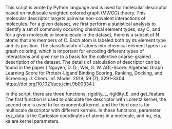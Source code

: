 This script is wrote by Python language and is used for molecular descriptor based on multiscale weighted colored graph (MWCG) theory. This molecular descriptor targets pairwise non-covalent interactions of molecules. For a given dataset, we first perform a statistical analysis to identify a set of commonly occurring chemical element types, say C, and for a given molecule or biomolecule in the dataset, there is a subset of N atoms that are members of C. Each atom is labeled both by its element type and its position. The classificaiotn of atoms into chemical element types is a graph coloring, which is important for encoding different types of interactions and give rise to a basis for the collective coarse-grained description of the dataset. The details of calculation of descriptor can be found in the paper ( Nguyen, D. D.; Wei, G. W. AGL-Score: Algebraic Graph Learning Score for Protein-Ligand Binding Scoring, Ranking, Docking, and Screening. J. Chem. Inf. Model. 2019, 59 (7), 3291–3304. https://doi.org/10.1021/acs.jcim.9b00334.)

In the script, there are three functions, rigidity_L, rigidity_E, and get_feature. The first function is used to calculate the descriptor with Lorentz kernel, the second one is used to for exponential kernel, and the third one is for multiscale descriptor with different kernels. In these functions, parameter xyz_data is the Cartesian coordinates of atoms in a molecule, and nu, eta, ka are kernel parameters. 
